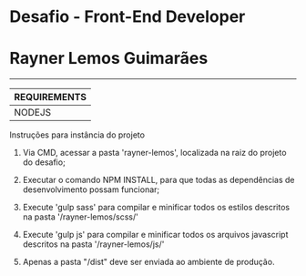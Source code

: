 # Desafio - Front-End Developer

# Rayner Lemos Guimarães

________________
| REQUIREMENTS |
|--------------|
|    NODEJS    |

Instruções para instância do projeto

1. Via CMD, acessar a pasta 'rayner-lemos', localizada na raiz do projeto do desafio;

2. Executar o comando NPM INSTALL, para que todas as dependências de desenvolvimento possam funcionar;

3. Execute 'gulp sass' para compilar e minificar todos os estilos descritos na pasta '/rayner-lemos/scss/'

4. Execute 'gulp js' para compilar e minificar todos os arquivos javascript descritos na pasta '/rayner-lemos/js/'

5. Apenas a pasta "/dist" deve ser enviada ao ambiente de produção.
